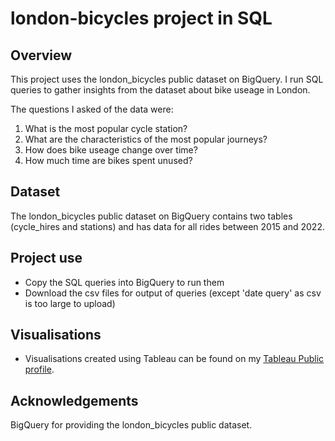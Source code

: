 # london-bicycles project in SQL
## Overview
This project uses the london_bicycles public dataset on BigQuery. I run SQL queries to gather insights from the dataset about bike useage in London. 

The questions I asked of the data were:
1. What is the most popular cycle station?
2. What are the characteristics of the most popular journeys?
3. How does bike useage change over time?
4. How much time are bikes spent unused?
   
## Dataset
The london_bicycles public dataset on BigQuery contains two tables (cycle_hires and stations) and has data for all rides between 2015 and 2022. 

## Project use
* Copy the SQL queries into BigQuery to run them
* Download the csv files for output of queries (except 'date query' as csv is too large to upload)

## Visualisations
* Visualisations created using Tableau can be found on my [Tableau Public profile](https://public.tableau.com/app/profile/kat4197).

## Acknowledgements
BigQuery for providing the london_bicycles public dataset.
